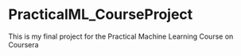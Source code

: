 # PracticalML_CourseProject
This is my final project for the Practical Machine Learning Course on Coursera
